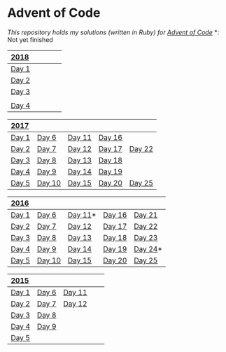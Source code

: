 # Advent of Code
_This repository holds my solutions (written in Ruby) for [Advent of Code](http://adventofcode.com)_
\*: Not yet finished

| [2018](2018) | | | | |
| :--- | :--- | :--- | :--- | :--- |
| [Day 1](2018/day01) | | | | |
| [Day 2](2018/day02) | | | | |
| [Day 3](2018/day03) | | | | |
|  | | | | |
| [Day 4](2018/day05) | | | | |

| [2017](2017) | | | | |
| :--- | :--- | :--- | :--- | :--- |
| [Day 1](2017/day01) | [Day 6](2017/day06) | [Day 11](2017/day11) | [Day 16](2017/day16) | |
| [Day 2](2017/day02) | [Day 7](2017/day07) | [Day 12](2017/day12) | [Day 17](2017/day17) | [Day 22](2017/day22) |
| [Day 3](2017/day03) | [Day 8](2017/day08) | [Day 13](2017/day13) | [Day 18](2017/day18) | |
| [Day 4](2017/day04) | [Day 9](2017/day09) | [Day 14](2017/day14) | [Day 19](2017/day19) | |
| [Day 5](2017/day05) | [Day 10](2017/day10) | [Day 15](2017/day15) | [Day 20](2017/day20) | [Day 25](2017/day25) |


| [2016](2016) | | | | |
| :--- | :--- | :--- | :--- | :--- |
| [Day 1](2016/day01) | [Day 6](2016/day06) | [Day 11](2016/day11)* | [Day 16](2016/day16) | [Day 21](2016/day21) |
| [Day 2](2016/day02) | [Day 7](2016/day07) | [Day 12](2016/day12) | [Day 17](2016/day17) | [Day 22](2016/day22) |
| [Day 3](2016/day03) | [Day 8](2016/day08) | [Day 13](2016/day13) | [Day 18](2016/day18) | [Day 23](2016/day23) |
| [Day 4](2016/day04) | [Day 9](2016/day09) | [Day 14](2016/day14) | [Day 19](2016/day19) | [Day 24](2016/day24)* |
| [Day 5](2016/day05) | [Day 10](2016/day10) | [Day 15](2016/day15) | [Day 20](2016/day20) | [Day 25](2016/day25) |

| [2015](2015) | | | | |
| :--- | :--- | :--- | :--- | :--- |
| [Day 1](2015/day01) | [Day 6](2015/day06) | [Day 11](2015/day11) | | |
| [Day 2](2015/day02) | [Day 7](2015/day07) | [Day 12](2015/day12) | | |
| [Day 3](2015/day03) | [Day 8](2015/day08) | | | |
| [Day 4](2015/day04) | [Day 9](2015/day09) | | | |
| [Day 5](2015/day05) | | | | |
